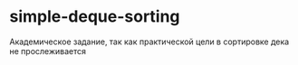 # simple-deque-sorting
Академическое задание, так как практической цели в сортировке дека не прослеживается
